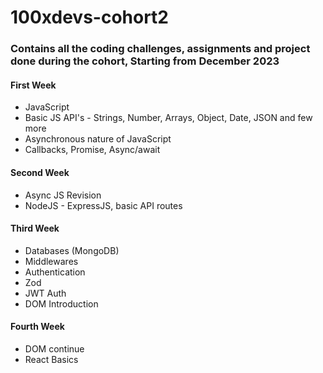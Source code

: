 # 100xdevs-cohort2

### Contains all the coding challenges, assignments and project done during the cohort, Starting from December 2023

#### First Week

- JavaScript
- Basic JS API's - Strings, Number, Arrays, Object, Date, JSON and few more
- Asynchronous nature of JavaScript
- Callbacks, Promise, Async/await

#### Second Week

- Async JS Revision
- NodeJS - ExpressJS, basic API routes

#### Third Week

- Databases (MongoDB)
- Middlewares
- Authentication
- Zod
- JWT Auth
- DOM Introduction

#### Fourth Week

- DOM continue
- React Basics
